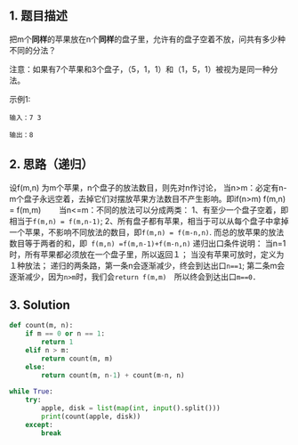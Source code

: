 ## 1. 题目描述

把m个**同样**的苹果放在n个**同样**的盘子里，允许有的盘子空着不放，问共有多少种不同的分法？

注意：如果有7个苹果和3个盘子，（5，1，1）和（1，5，1）被视为是同一种分法。

示例1:

```
输入：7 3

输出：8
```



## 2. 思路（递归）

设f(m,n) 为m个苹果，n个盘子的放法数目，则先对n作讨论，
当n>m：必定有n-m个盘子永远空着，去掉它们对摆放苹果方法数目不产生影响。即if(n>m) f(m,n) = f(m,m)　　
当n<=m：不同的放法可以分成两类：
1、有至少一个盘子空着，即相当于`f(m,n) = f(m,n-1)`;
2、所有盘子都有苹果，相当于可以从每个盘子中拿掉一个苹果，不影响不同放法的数目，即`f(m,n) = f(m-n,n)`.
而总的放苹果的放法数目等于两者的和，即` f(m,n) =f(m,n-1)+f(m-n,n)`
递归出口条件说明：
当n=1时，所有苹果都必须放在一个盘子里，所以返回１；
当没有苹果可放时，定义为１种放法；
递归的两条路，第一条n会逐渐减少，终会到达出口`n==1`;
第二条m会逐渐减少，因为`n>m`时，我们会`return f(m,m)`　所以终会到达出口`m==0`．



## 3. Solution

```python
def count(m, n):
    if m == 0 or n == 1:
        return 1
    elif n > m:
        return count(m, m)
    else:
        return count(m, n-1) + count(m-n, n)
    
while True:
    try:
        apple, disk = list(map(int, input().split()))
        print(count(apple, disk))
    except:
        break
        
```

